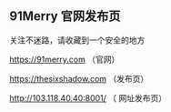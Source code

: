 ## 91Merry 官网发布页

关注不迷路，请收藏到一个安全的地方

https://91merry.com （官网）

https://thesixshadow.com （发布页）

http://103.118.40.40:8001/  （ 网址发布页）


